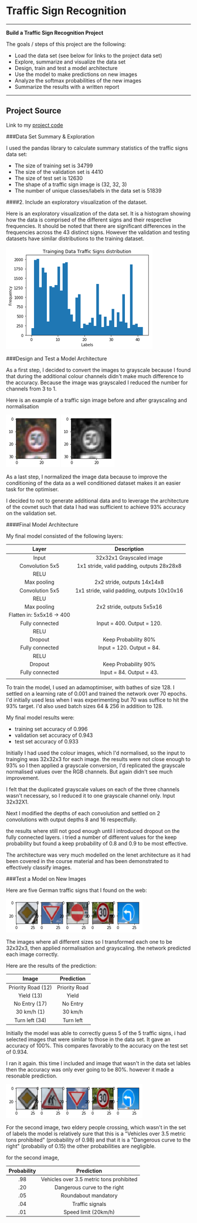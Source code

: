 # **Traffic Sign Recognition**

---

**Build a Traffic Sign Recognition Project**

The goals / steps of this project are the following:
* Load the data set (see below for links to the project data set)
* Explore, summarize and visualize the data set
* Design, train and test a model architecture
* Use the model to make predictions on new images
* Analyze the softmax probabilities of the new images
* Summarize the results with a written report


[//]: # (Image References)

[image1]: ./examples/visualisation.png "Visualisation"
[image2]: ./examples/random.png "Unprocessed image"
[image3]: ./examples/grayscale.png "Grayscaling & normalisation"
[image4]: ./examples/new_signs.png "Traffic Signs"
[image5]: ./examples/new_signs2.png "Traffic Signs"

---
## Project Source

Link to my [project code](https://github.com/codesmyth/CarND-Traffic-Sign-Classifier-Project/blob/master/Traffic_Sign_Classifier.ipynb)


###Data Set Summary & Exploration

I used the pandas library to calculate summary statistics of the traffic
signs data set:

* The size of training set is 34799
* The size of the validation set is 4410
* The size of test set is 12630
* The shape of a traffic sign image is (32, 32, 3)
* The number of unique classes/labels in the data set is 51839

####2. Include an exploratory visualization of the dataset.

Here is an exploratory visualization of the data set. It is a histogram showing how the data is comprised of the different signs and their respective frequencies. It should be noted that there are significant differences in the frequencies across the 43 distinct signs. However the validation and testing datasets have similar distributions to the training dataset.

![alt text][image1]

###Design and Test a Model Architecture


As a first step, I decided to convert the images to grayscale because I found that during the additional colour channels didn't make much difference to the accuracy. Because the image was grayscaled I reduced the number for channels from 3 to 1.

Here is an example of a traffic sign image before and after grayscaling and normalisation

![alt text][image2] ![alt text][image3]

As a last step, I normalized the image data because to improve the conditioning of the data as a well conditioned dataset makes it an easier task for the optimiser.

I decided to not to generate additional data and to leverage the architecture of the covnet such that data I had was sufficient to achieve 93% accuracy on the validation set.


####Final Model Architecture

My final model consisted of the following layers:

| Layer         		|     Description	        					|
|:---------------------:|:---------------------------------------------:|
| Input         		| 32x32x1 Grayscaled image   							|
| Convolution 5x5     	| 1x1 stride, valid padding, outputs 28x28x8 	|
| RELU					|												|
| Max pooling	      	| 2x2 stride,  outputs 14x14x8 				|
| Convolution 5x5	    | 1x1 stride, valid padding, outputs 10x10x16
| RELU					|												|
| Max pooling	      	| 2x2 stride,  outputs 5x5x16
| Flatten in: 5x5x16 -> 400
| Fully connected		| Input = 400. Output = 120.
| RELU					|												|
| Dropout           | Keep Probability 80%
| Fully connected		| Input = 120. Output = 84.
| RELU					|
| Dropout           | Keep Probability 90%
| Fully connected   | Input = 84. Output = 43.
|						|												|


To train the model, I used an adamoptimiser, with bathes of size 128. I settled on a learning rate of 0.001 and trained the network over 70 epochs. I'd initially used less when I was experimenting but 70 was suffice to hit the 93% target. i'd also used batch sizes 64 & 256 in addition to 128.


My final model results were:
* training set accuracy of 0.996
* validation set accuracy of 0.943
* test set accuracy of 0.933


Initially I had used the colour images, which I'd normalised, so the input to trainging was 32x32x3 for each image. the results were not close enough to 93% so I then applied a grayscale conversion, I'd replicated the grayscale normalised values over the RGB channels. But again didn't see much improvement.

I felt that the duplicated grayscale values on each of the three channels wasn't necessary, so I reduced it to one grayscale channel only. Input 32x32X1.

Next I modified the depths of each convolution and settled on 2 convolutions with output depths 8 and 16 respectfully.

the results where still not good enough until I introduced dropout on the fully connected layers. i tried a number of different values for the keep probability but found a keep probability of 0.8 and 0.9 to be most effective.

The architecture was very much modelled on the lenet architecture as it had been covered in the course material and has been demonstrated to effectively classify images.



###Test a Model on New Images

Here are five German traffic signs that I found on the web:

![alt text][image4]

The images where all different sizes so I transformed each one to be 32x32x3, then applied normalisation and grayscaling.
the network predicted each image correctly.


Here are the results of the prediction:

| Image			        |     Prediction	        					|
|:---------------------:|:---------------------------------------------:|
| Priority Road (12)     		| Priority Road 									|
| Yield	(13)				| Yield											|
| No Entry (17)      | No Entry
| 30 km/h	 (1)     		| 30 km/h	   					 				|
| Turn left (34)         | Turn left                  |

Initially the model was able to correctly guess 5 of the 5 traffic signs, i had selected images that were similar to those in the data set. It gave an accuracy of 100%. This compares favorably to the accuracy on the test set of 0.934.

I ran it again. this time I included and image that wasn't in the data set lables then the accuracy was only ever going to be 80%. however it made a resonable prediction.

![alt text][image5]

For the second image, two eldery people crossing, which wasn't in the set of labels the model is relatively sure that this is a "Vehicles over 3.5 metric tons prohibited" (probability of 0.98) and that it is a "Dangerous curve to the right" (probabiliy of 0.15) the other probabilities are negligible.

for the second image,

| Probability         	|     Prediction	        					|
|:---------------------:|:---------------------------------------------:|
| .98         			| Vehicles over 3.5 metric tons prohibited 									|
| .20     				| Dangerous curve to the right 										|
| .05					| Roundabout mandatory											|
| .04	      			| Traffic signals				 				|
| .01				    | Speed limit (20km/h)      							|




